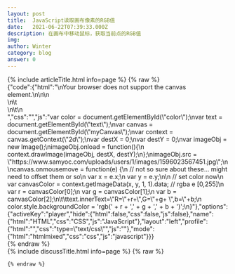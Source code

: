 ```yaml
---
layout: post
title:  JavaScript读取画布像素的RGB值
date:   2021-06-22T07:39:33.000Z
description: 在画布中移动鼠标，获取当前点的RGB值
img: 
author: Winter
category: blog
answer: 0
---
```

<div class="article-root">
  <div class="article">
    {% include articleTitle.html info=page %}
    {% raw %}
    <div class="article-content">{"code":{"html":"<canvas id=\"myCanvas\" width=\"200\" height=\"200\" style=\"border: red;border-style: dotted\">\nYour browser does not support the canvas element.\n</canvas>\n\n<div>\n\t<div id=\"text\"></div>\n\t<span id=\"color\" style=\"display:inline-block;width:100px;height:30px\"></span>\n</div>","css":"","js":"var color = document.getElementById(\"color\");\nvar text = document.getElementById(\"text\");\nvar canvas = document.getElementById(\"myCanvas\");\nvar context = canvas.getContext(\"2d\");\nvar destX = 0;\nvar destY = 0;\nvar imageObj = new Image();\nimageObj.onload = function(){\n    context.drawImage(imageObj, destX, destY);\n};\nimageObj.src = \"https://www.samyoc.com/uploads/users/1/images/1596023567451.jpg\";\n\ncanvas.onmousemove = function(e) {\n    // not so sure about these... might need to offset them or so\n    var x = e.x;\n    var y = e.y;\n\n    // set color now\n    var canvasColor = context.getImageData(x, y, 1, 1).data; // rgba e [0,255]\n    var r = canvasColor[0];\n    var g = canvasColor[1];\n    var b = canvasColor[2];\n\t\ttext.innerText=\"R=\"+r+\",G=\"+g+ \",b=\"+b;\n    color.style.backgroundColor = 'rgb(' + r + ',' + g + ',' + b + ')';\n}"},"options":{"activeKey":"player","hide":{"html":false,"css":false,"js":false},"name":{"html":"HTML","css":"CSS","js":"JavaScript"},"layout":"left","profile":{"html":"","css":"type=\"text/css\"","js":""},"mode":{"html":"htmlmixed","css":"css","js":"javascript"}}}</div>
    {% endraw %}
  </div>

  <div class="discuss-wrapper">
    {% include discussTitle.html info=page %}
    {% raw %}
    
    {% endraw %}
  </div>
<div>
